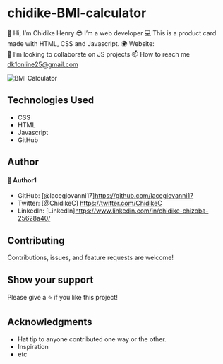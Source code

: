 # chidike-BMI-calculator
👋 Hi, I’m Chidike Henry 
😎 I’m a web developer 
💻 This is a product card made with HTML, CSS and Javascript. 
🌍 Website:  
💞️ I’m looking to collaborate on JS projects 
📫 How to reach me dk1online25@gmail.com

![BMI Calculator](https://user-images.githubusercontent.com/30509335/188322994-2414acf6-80d1-4409-943e-a00773805f4c.PNG)


## Technologies Used
* CSS
* HTML
* Javascript
* GitHub

## Author

#### 👤 Author1
- GitHub: [@lacegiovanni17]https://github.com/lacegiovanni17
- Twitter: [@ChidikeC] https://twitter.com/ChidikeC
- LinkedIn: [LinkedIn]https://www.linkedin.com/in/chidike-chizoba-25628a40/

## Contributing 
Contributions, issues, and feature requests are welcome!

## Show your support
Please give a ⭐️ if you like this project! 

## Acknowledgments
- Hat tip to anyone contributed one way or the other.
- Inspiration
- etc
